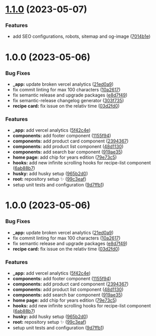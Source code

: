 # [1.1.0](https://github.com/naqibhishamuddin/nak-masak-apa/compare/v1.0.0...v1.1.0) (2023-05-07)

### Features

- add SEO configurations, robots, sitemap and og-image ([7014b1e](https://github.com/naqibhishamuddin/nak-masak-apa/commit/7014b1e326ee442e0fbc894d201e2ebd5113ce94))

# 1.0.0 (2023-05-06)

### Bug Fixes

- **\_app:** update broken vercel analytics ([21ed0a9](https://github.com/naqibhishamuddin/nak-masak-apa/commit/21ed0a9c6627a8525b1863dbd1c8dc50fbb08754))
- fix commit linting for max 100 characters ([10a2617](https://github.com/naqibhishamuddin/nak-masak-apa/commit/10a2617a03db0d52865775268aeca259b73e4bfb))
- fix semantic release and upgrade packages ([e8d7f49](https://github.com/naqibhishamuddin/nak-masak-apa/commit/e8d7f49434c1207a9648cd8e8108e701277c8f2f))
- fix semantic-release changelog generator ([303f735](https://github.com/naqibhishamuddin/nak-masak-apa/commit/303f735b6c222670e46afa8d41fd77fea126a130))
- **recipe card:** fix issue on the relativ time ([03d2fd0](https://github.com/naqibhishamuddin/nak-masak-apa/commit/03d2fd08b63c34647232972069c9ac650893e196))

### Features

- **\_app:** add vercel analytics ([5f42c4e](https://github.com/naqibhishamuddin/nak-masak-apa/commit/5f42c4e5d779705e6e3ccf1f9216abfc2ff467f3))
- **components:** add footer component ([1155f94](https://github.com/naqibhishamuddin/nak-masak-apa/commit/1155f94c4898aec9e4167f3e0666d49426167b84))
- **components:** add product card component ([2394367](https://github.com/naqibhishamuddin/nak-masak-apa/commit/2394367beefa4a659eeef6fa19a4085fc68017ee))
- **components:** add product list component ([48d1130](https://github.com/naqibhishamuddin/nak-masak-apa/commit/48d1130223ea5175d7b8d6f79c1e12e3b9a2d07c))
- **components:** add search bar component ([919ae35](https://github.com/naqibhishamuddin/nak-masak-apa/commit/919ae3540cc8d917591ed57986f330f73dce3468))
- **home page:** add chip for years edition ([79e73c5](https://github.com/naqibhishamuddin/nak-masak-apa/commit/79e73c5b5b20326a3a2ed091a27e8a4ab59e68d3))
- **hooks:** add new infinite scrolling hooks for recipe-list component ([6ab88b7](https://github.com/naqibhishamuddin/nak-masak-apa/commit/6ab88b7a0ca35d719c8b2aa5faa56f152a5f8e28))
- **husky:** add husky setup ([965b2d0](https://github.com/naqibhishamuddin/nak-masak-apa/commit/965b2d0fdbe3bedd03d7fd1d8e4f541832fea51b))
- **root:** repository setup ✨ ([99c3eaf](https://github.com/naqibhishamuddin/nak-masak-apa/commit/99c3eaf26822cdbe5bb398938db7db8346246b6a))
- setup unit tests and configuration ([9d7ffb1](https://github.com/naqibhishamuddin/nak-masak-apa/commit/9d7ffb1a364c967662b6d7611fac3c703aab65c9))

# 1.0.0 (2023-05-06)

### Bug Fixes

- **\_app:** update broken vercel analytics ([21ed0a9](https://github.com/naqibhishamuddin/nak-masak-apa/commit/21ed0a9c6627a8525b1863dbd1c8dc50fbb08754))
- fix commit linting for max 100 characters ([10a2617](https://github.com/naqibhishamuddin/nak-masak-apa/commit/10a2617a03db0d52865775268aeca259b73e4bfb))
- fix semantic release and upgrade packages ([e8d7f49](https://github.com/naqibhishamuddin/nak-masak-apa/commit/e8d7f49434c1207a9648cd8e8108e701277c8f2f))
- **recipe card:** fix issue on the relativ time ([03d2fd0](https://github.com/naqibhishamuddin/nak-masak-apa/commit/03d2fd08b63c34647232972069c9ac650893e196))

### Features

- **\_app:** add vercel analytics ([5f42c4e](https://github.com/naqibhishamuddin/nak-masak-apa/commit/5f42c4e5d779705e6e3ccf1f9216abfc2ff467f3))
- **components:** add footer component ([1155f94](https://github.com/naqibhishamuddin/nak-masak-apa/commit/1155f94c4898aec9e4167f3e0666d49426167b84))
- **components:** add product card component ([2394367](https://github.com/naqibhishamuddin/nak-masak-apa/commit/2394367beefa4a659eeef6fa19a4085fc68017ee))
- **components:** add product list component ([48d1130](https://github.com/naqibhishamuddin/nak-masak-apa/commit/48d1130223ea5175d7b8d6f79c1e12e3b9a2d07c))
- **components:** add search bar component ([919ae35](https://github.com/naqibhishamuddin/nak-masak-apa/commit/919ae3540cc8d917591ed57986f330f73dce3468))
- **home page:** add chip for years edition ([79e73c5](https://github.com/naqibhishamuddin/nak-masak-apa/commit/79e73c5b5b20326a3a2ed091a27e8a4ab59e68d3))
- **hooks:** add new infinite scrolling hooks for recipe-list component ([6ab88b7](https://github.com/naqibhishamuddin/nak-masak-apa/commit/6ab88b7a0ca35d719c8b2aa5faa56f152a5f8e28))
- **husky:** add husky setup ([965b2d0](https://github.com/naqibhishamuddin/nak-masak-apa/commit/965b2d0fdbe3bedd03d7fd1d8e4f541832fea51b))
- **root:** repository setup ✨ ([99c3eaf](https://github.com/naqibhishamuddin/nak-masak-apa/commit/99c3eaf26822cdbe5bb398938db7db8346246b6a))
- setup unit tests and configuration ([9d7ffb1](https://github.com/naqibhishamuddin/nak-masak-apa/commit/9d7ffb1a364c967662b6d7611fac3c703aab65c9))
